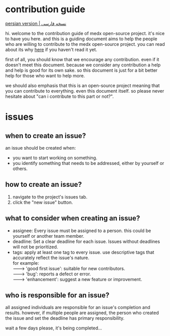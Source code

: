 # contribution guide
[persian version | نسخه فارسی](https://docs.google.com/document/d/1MqN3kFYmRMHa3mB40iO6MYB1kc_zbUaMOvsouq6bRU0/edit?usp=sharing)

hi. welcome to the contribution guide of medx open-source project.
it's nice to have you here. and this is a guiding document aims to help the people who are willing to contribute to the medx open-source project. you can read about its why [here](https://github.com/Sinusealpha/MedX/blob/main/CONTRIBUTION-WHY.md) if you haven't read it yet.

first of all, you should know that we encourage any contribution. even if it doesn't meet this document. because we consider any contribution a help and help is good for its own sake. so this document is just for a bit better help for those who want to help more.

we should also emphasis that this is an open-source project meaning that you can contribute to everything. even this document itself. so please never hesitate about "can i contribute to this part or not?".

# issues

## when to create an issue?
an issue should be created when:
- you want to start working on something.
- you identify something that needs to be addressed, either by yourself or others.


## how to create an issue?
1. navigate to the project's issues tab.
2. click the "new issue" button.


## what to consider when creating an issue?
- assignee: Every issue must be assigned to a person. this could be yourself or another team member.
- deadline: Set a clear deadline for each issue. Issues without deadlines will not be prioritized.
- tags: apply at least one tag to every issue. use descriptive tags that accurately reflect the issue's nature.  
for example:  
---> 'good first issue': suitable for new contributors.  
---> 'bug': reports a defect or error.  
---> 'enhancement': suggest a new feature or improvement.  


## who is responsible for an issue?
all assigned individuals are responsible for an issue's completion and results. however, if multiple people are assigned, the person who created the issue and set the deadline has primary responsibility.


wait a few days please, it's being completed...
